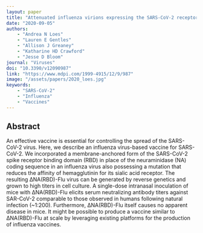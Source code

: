 ```yaml
---
layout: paper
title: "Attenuated influenza virions expressing the SARS-CoV-2 receptor-binding domain induce neutralizing antibodies in mice"
date: "2020-09-05"
authors: 
    - "Andrea N Loes"
    - "Lauren E Gentles"
    - "Allison J Greaney"
    - "Katharine HD Crawford"
    - "Jesse D Bloom"
journal: "Viruses"
doi: "10.3390/v12090987"
link: "https://www.mdpi.com/1999-4915/12/9/987"
image: "/assets/papers/2020_loes.jpg"
keywords:
    - "SARS-CoV-2"
    - "Influenza"
    - "Vaccines"
---
```


## Abstract

An effective vaccine is essential for controlling the spread of the SARS-CoV-2 virus. Here, we describe an influenza virus-based vaccine for SARS-CoV-2. We incorporated a membrane-anchored form of the SARS-CoV-2 spike receptor binding domain (RBD) in place of the neuraminidase (NA) coding sequence in an influenza virus also possessing a mutation that reduces the affinity of hemagglutinin for its sialic acid receptor. The resulting ΔNA(RBD)-Flu virus can be generated by reverse genetics and grown to high titers in cell culture. A single-dose intranasal inoculation of mice with ΔNA(RBD)-Flu elicits serum neutralizing antibody titers against SAR-CoV-2 comparable to those observed in humans following natural infection (~1:200). Furthermore, ΔNA(RBD)-Flu itself causes no apparent disease in mice. It might be possible to produce a vaccine similar to ΔNA(RBD)-Flu at scale by leveraging existing platforms for the production of influenza vaccines.
